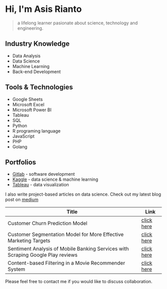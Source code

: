 # Hi, I'm Asis Rianto

> a lifelong learner
> pasionate about science, technology and engineering.

## Industry Knowledge

- Data Analysis
- Data Science
- Machine Learning
- Back-end Development

## Tools & Technologies

- Google Sheets
- Microsoft Excel
- Microsoft Power BI
- Tableau
- SQL
- Python
- R programing language
- JavaScript
- PHP
- Golang

## Portfolios

- [Gitlab](https://gitlab.com/asisrianto/) - software development
- [Kaggle](https://kaggle.com/asisrianto/) - data science & machine learning
- [Tableau](https://public.tableau.com/app/profile/asisrianto) - data visualization

I also write project-based articles on data science. Check out my latest blog post on [medium][medium]

| Title | Link |
| ------ | ------ |
| Customer Churn Prediction Model | [click here][Pl02] |
| Customer Segmentation Model for More Effective Marketing Targets | [click here][Pl02] |
| Sentiment Analysis of Mobile Banking Services with Scraping Google Play reviews | [click here][Pl03] |
| Content-based Filtering in a Movie Recommender System | [click here][Pl04] |

Please feel free to contact me if you would like to discuss collaboration.

[//]: # (These are reference links used in the body of this note and get stripped out when the markdown processor does its job. There is no need to format nicely because it shouldn't be seen. Thanks SO - http://stackoverflow.com/questions/4823468/store-comments-in-markdown-syntax)

   [medium]: <https://medium.com/@asisrianto>
   [Pl01]: <https://medium.com/@asisrianto>
   [Pl02]: <https://medium.com/@asisrianto>
   [Pl03]: <https://medium.com/@asisrianto>
   [Pl04]: <https://medium.com/@asisrianto>


<!-- 
- 👋 Hi, I’m @asisrianto
- 👀 I’m interested in data science, artificial intelligence, and software engineering
- 🌱 I’m currently learning data analytics
- 💞️ I’m looking to collaborate on anything
- 📫 How to reach me asisrianto.github.io

asisrianto/asisrianto is a ✨ special ✨ repository because its `README.md` (this file) appears on your GitHub profile.
You can click the Preview link to take a look at your changes.
--->
